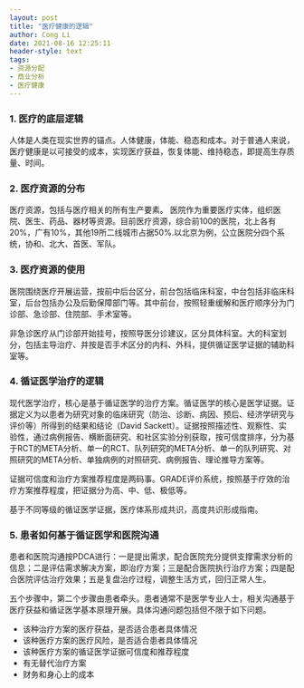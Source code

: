 ```yaml
---
layout: post
title: "医疗健康的逻辑"
author: Cong Li
date: 2021-08-16 12:25:11
header-style: text
tags:
- 资源分配
- 商业分析
- 医疗健康
---
```

### 1. 医疗的底层逻辑

人体是人类在现实世界的锚点。人体健康，体能、稳态和成本。对于普通人来说，医疗健康是以可接受的成本，实现医疗获益，恢复体能、维持稳态，即提高生存质量、时间。

### 2. 医疗资源的分布

医疗资源，包括与医疗相关的所有生产要素。 医院作为重要医疗实体，组织医院、医生、药品、器材等资源。目前医疗资源，综合前100的医院，北上各有20%，广有10%，其他19所二线城市占据50%.以北京为例，公立医院分四个系统，协和、北大、首医、军队。

### 3. 医疗资源的使用

医院围绕医疗开展运营，按前中后台区分，前台包括临床科室，中台包括非临床科室，后台包括办公及后勤保障部门等。其中前台，按照轻重缓解和医疗顺序分为门诊部、急诊部、住院部、手术室等。

非急诊医疗从门诊部开始挂号，按照导医分诊建议，区分具体科室。大的科室划分，包括主导治疗、并按是否手术区分的内科、外科，提供循证医学证据的辅助科室等。

### 4. 循证医学治疗的逻辑

现代医学治疗，核心是基于循证医学的治疗方案。循证医学的核心是医学证据。证据定义为以患者为研究对象的临床研究（防治、诊断、病因、预后、经济学研究与评价等）所得到的结果和结论（David Sackett）。证据按照描述性、观察性、实验性，通过病例报告、横断面研究、和社区实验分别获取，按可信度排序，分为基于RCT的META分析、单一的RCT、队列研究的META分析、单一的队列研究、对照研究的META分析、单独病例的对照研究、病例报告、理论推导方案等。

证据可信度和治疗方案推荐程度是两码事。GRADE评价系统，按照基于疗效的治疗方案推荐程度，把证据分为高、中、低、极低等。

基于不同等级的循证医学证据，医疗体系形成共识，高度共识形成指南。

### 5. 患者如何基于循证医学和医院沟通

患者和医院沟通按PDCA进行：一是提出需求，配合医院充分提供支撑需求分析的信息；二是评估需求解决方案，即治疗方案；三是配合医院执行治疗方案；四是配合医院评估治疗效果；五是复盘治疗过程，调整生活方式，回归正常人生。

五个步骤中，第二个步骤由患者牵头。患者通常不是医学专业人士，相关沟通基于医疗获益和循证医学基本原理开展。具体沟通问题包括但不限于如下问题。

- 该种治疗方案的医疗获益，是否适合患者具体情况
- 该种医疗方案的医疗风险，是否适合患者具体情况
- 该种医疗方案的循证医学证据可信度和推荐程度
- 有无替代治疗方案
- 财务和身心上的成本